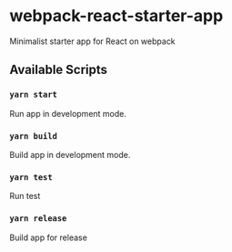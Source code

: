 # webpack-react-starter-app
Minimalist starter app for React on webpack 

## Available Scripts

### `yarn start`
Run app in development mode.

### `yarn build`
Build app in development mode.

### `yarn test`
Run test

### `yarn release`
Build app for release
